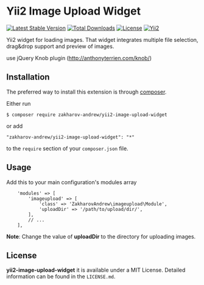 # Yii2 Image Upload Widget

[![Latest Stable Version](https://poser.pugx.org/zakharov-andrew/yii2-image-upload-widget/v/stable)](https://packagist.org/packages/zakharov-andrew/yii2-image-upload-widget)
[![Total Downloads](https://poser.pugx.org/zakharov-andrew/yii2-image-upload-widget/downloads)](https://packagist.org/packages/zakharov-andrew/yii2-image-upload-widget)
[![License](https://poser.pugx.org/zakharov-andrew/yii2-image-upload-widget/license)](https://packagist.org/packages/zakharov-andrew/yii2-image-upload-widget)
[![Yii2](https://img.shields.io/badge/Powered_by-Yii_Framework-green.svg?style=flat)](http://www.yiiframework.com/)

Yii2 widget for loading images. That widget integrates multiple file selection, drag&amp;drop support and preview of images.

use jQuery Knob plugin (http://anthonyterrien.com/knob/)

## Installation

The preferred way to install this extension is through [composer](http://getcomposer.org/download/).

Either run

```
$ composer require zakharov-andrew/yii2-image-upload-widget
```
or add

```
"zakharov-andrew/yii2-image-upload-widget": "*"
```

to the ```require``` section of your ```composer.json``` file.

## Usage

Add this to your main configuration's modules array

```
    'modules' => [
        'imageupload' => [
            'class' => 'ZakharovAndrew\imageupload\Module',
            'uploadDir' => '/path/to/upload/dir/',
        ],
        // ...
    ],
```

**Note**: Change the value of **uploadDir** to the directory for uploading images.

## License

**yii2-image-upload-widget** it is available under a MIT License. Detailed information can be found in the `LICENSE.md`.
